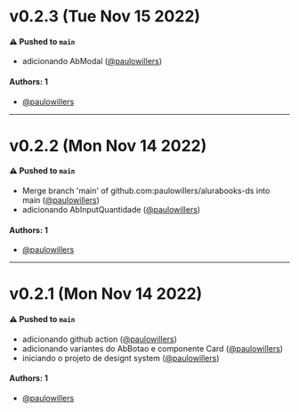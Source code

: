 # v0.2.3 (Tue Nov 15 2022)

#### ⚠️ Pushed to `main`

- adicionando AbModal ([@paulowillers](https://github.com/paulowillers))

#### Authors: 1

- [@paulowillers](https://github.com/paulowillers)

---

# v0.2.2 (Mon Nov 14 2022)

#### ⚠️ Pushed to `main`

- Merge branch 'main' of github.com:paulowillers/alurabooks-ds into main ([@paulowillers](https://github.com/paulowillers))
- adicionando AbInputQuantidade ([@paulowillers](https://github.com/paulowillers))

#### Authors: 1

- [@paulowillers](https://github.com/paulowillers)

---

# v0.2.1 (Mon Nov 14 2022)

#### ⚠️ Pushed to `main`

- adicionando github action ([@paulowillers](https://github.com/paulowillers))
- adicionando variantes do AbBotao e componente Card ([@paulowillers](https://github.com/paulowillers))
- iniciando o projeto de designt system ([@paulowillers](https://github.com/paulowillers))

#### Authors: 1

- [@paulowillers](https://github.com/paulowillers)
